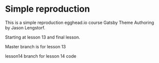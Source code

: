 # Simple reproduction

This is a simple reproduction egghead.io course Gatsby Theme Authoring by Jason Lengstorf. 

Starting at lesson 13 and final lesson.

Master branch is for lesson 13

lesson14 branch for lesson 14 code
